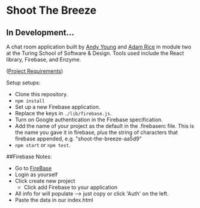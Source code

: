 # Shoot The Breeze

## In Development...

A chat room application built by [Andy Young](https://github.com/andy-young) and [Adam Rice](https://github.com/adam-rice) in module two at the Turing School of Software & Design. Tools used include the React library, Firebase, and Enzyme.

([Project Requirements](http://frontend.turing.io/projects/shoot-the-breeze))

Setup setups:

- Clone this repository.
- `npm install`
- Set up a new Firebase application.
- Replace the keys in `./lib/firebase.js`.
- Turn on Google authentication in the Firebase specification.
- Add the name of your project as the default in the .firebaserc file. This is the name you gave it in firebase, plus the string of characters that firebase appended, e.g. "shoot-the-breeze-aa5d9"
- `npm start` or `npm test`.


##Firebase Notes:

- Go to [FireBase](console.firebase.google.com)
- Login as yourself
- Click create new project
  - Click add Firebase to your application
- All info for will populate --> just copy or click 'Auth' on the left.
- Paste the data in our index.html
